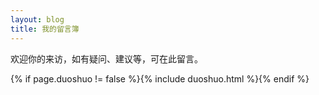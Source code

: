 ```yaml
---
layout: blog
title: 我的留言簿
---
```


欢迎你的来访，如有疑问、建议等，可在此留言。

{% if page.duoshuo != false %}{% include duoshuo.html %}{% endif %}